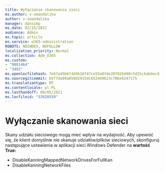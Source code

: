 ```yaml
---
title: Wyłączanie skanowania sieci
ms.author: v-smandalika
author: v-smandalika
manager: dansimp
ms.date: 02/25/2021
audience: Admin
ms.topic: article
ms.service: o365-administration
ROBOTS: NOINDEX, NOFOLLOW
localization_priority: Normal
ms.collection: Adm_O365
ms.custom:
- "9001464"
- "3492"
ms.openlocfilehash: 7e67a45b6f4d4b18f47ce55a0fde20f826498c5d25c4a6dec4311d8fe4c3735f
ms.sourcegitcommit: b5f7da89a650d2915dc652449623c78be6247175
ms.translationtype: MT
ms.contentlocale: pl-PL
ms.lasthandoff: 08/05/2021
ms.locfileid: "53928559"
---
```

# <a name="disable-network-scan"></a>Wyłączanie skanowania sieci

Skany udziału sieciowego mogą mieć wpływ na wydajność.  Aby upewnić się, że klient domyślnie nie skanuje udziałów/plików sieciowych, skonfiguruj następujące ustawienia w aplikacji sieci Windows Defender na **wartość True:**

- DisableKanningMappedNetworkDrivesForFullKan
- DisableKanningNetworkFiles